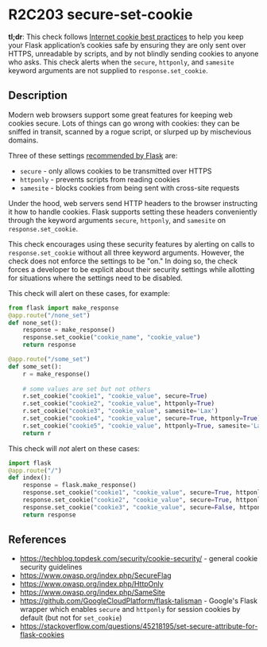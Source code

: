 # R2C203 secure-set-cookie

**tl;dr**: This check follows [Internet cookie best practices](https://techblog.topdesk.com/security/cookie-security/) to help you keep your Flask application’s cookies safe by ensuring they are only sent over HTTPS, unreadable by scripts, and by not blindly sending cookies to anyone who asks. This check alerts when the `secure`, `httponly`, and `samesite` keyword arguments are not supplied to `response.set_cookie`.

## Description

Modern web browsers support some great features for keeping web cookies secure. Lots of things can go wrong with cookies:  they can be sniffed in transit, scanned by a rogue script, or slurped up by mischevious domains.

Three of these settings [recommended by Flask](https://flask.palletsprojects.com/en/1.1.x/security/#set-cookie-options) are:

* `secure` - only allows cookies to be transmitted over HTTPS
* `httponly` - prevents scripts from reading cookies
* `samesite` - blocks cookies from being sent with cross-site requests

Under the hood, web servers send HTTP headers to the browser instructing it how to handle cookies. Flask supports setting these headers conveniently through the keyword arguments `secure`, `httponly`, and `samesite` on `response.set_cookie`.

This check encourages using these security features by alerting on calls to `response.set_cookie` without all three keyword arguments. However, the check does not enforce the settings to be "on." In doing so, the check forces a developer to be explicit about their security settings while allotting for situations where the settings need to be disabled.

This check will alert on these cases, for example:

``` python
from flask import make_response
@app.route("/none_set")
def none_set():
    response = make_response()
    response.set_cookie("cookie_name", "cookie_value")
    return response

@app.route("/some_set")
def some_set():
    r = make_response()
    
    # some values are set but not others
    r.set_cookie("cookie1", "cookie_value", secure=True)
    r.set_cookie("cookie2", "cookie_value", httponly=True)
    r.set_cookie("cookie3", "cookie_value", samesite='Lax')
    r.set_cookie("cookie4", "cookie_value", secure=True, httponly=True)
    r.set_cookie("cookie5", "cookie_value", httponly=True, samesite='Lax')
    return r
```

This check will _not_ alert on these cases:

``` python
import flask
@app.route("/")
def index():
    response = flask.make_response()
    response.set_cookie("cookie1", "cookie_value", secure=True, httponly=True, samesite='Lax')
    response.set_cookie("cookie2", "cookie_value", secure=True, httponly=True, samesite='Strict')
    response.set_cookie("cookie3", "cookie_value", secure=False, httponly=False, samesite=None)
    return response
```

## References

- https://techblog.topdesk.com/security/cookie-security/ - general cookie security guidelines
- https://www.owasp.org/index.php/SecureFlag
- https://www.owasp.org/index.php/HttpOnly
- https://www.owasp.org/index.php/SameSite
- https://github.com/GoogleCloudPlatform/flask-talisman - Google's Flask wrapper which enables `secure` and `httponly` for session cookies by default (but not for `set_cookie`)
- https://stackoverflow.com/questions/45218195/set-secure-attribute-for-flask-cookies
